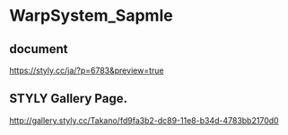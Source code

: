 # WarpSystem_Sapmle


## document
https://styly.cc/ja/?p=6783&preview=true

## STYLY Gallery Page.
http://gallery.styly.cc/Takano/fd9fa3b2-dc89-11e8-b34d-4783bb2170d0





